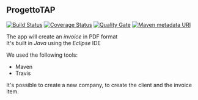 ## ProgettoTAP

[![Build Status](https://travis-ci.org/Danny182/progettoTAP.svg?branch=master)](https://travis-ci.org/Danny182/progettoTAP) [![Coverage Status](https://coveralls.io/repos/github/Danny182/progettoTAP/badge.svg?branch=master)](https://coveralls.io/github/Danny182/progettoTAP?branch=master) [![Quality Gate](https://sonarcloud.io/api/badges/gate?key=com.unifi:fatture)](https://sonarcloud.io/dashboard?id=com.unifi:fatture)
[![Maven metadata URI](https://img.shields.io/maven-metadata/v/http/central.maven.org/maven2/com/google/code/gson/gson/maven-metadata.xml.svg)]() 

The app will create an _invoice_ in PDF format    
It's built in *Java* using the *Eclipse* IDE  
  
We used the following tools: 
 * Maven
 * Travis  
 
 
   
   
It's possible to create a new company, to create the client and the invoice item.


